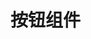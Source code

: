<script setup lang="ts">
import Preview from '@examples/components/Preview'
import BaseKudzuButton from '../demo/base.vue'
</script>

# 按钮组件

<Preview comp-name='Button' demo-name='base'><BaseKudzuButton /></Preview>
